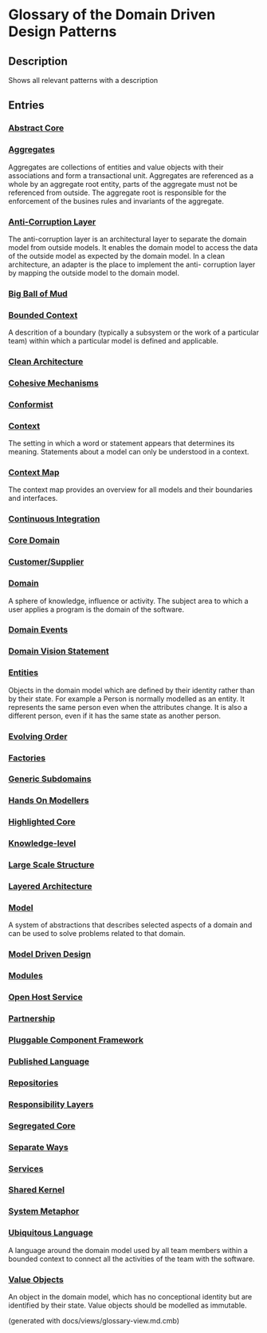 # Glossary of the Domain Driven Design Patterns

## Description
Shows all relevant patterns with a description

## Entries
### [Abstract Core](../ddd/c-abstract-core.md)

### [Aggregates](../ddd/c-aggregates.md)
Aggregates are collections of entities and value objects with their
associations and form a transactional unit. Aggregates are referenced as a
whole by an aggregate root entity, parts of the aggregate must not be
referenced from outside. The aggregate root is responsible for the enforcement
of the busines rules and invariants of the aggregate.
### [Anti-Corruption Layer](../ddd/c-anti-corruption-layer.md)
The anti-corruption layer is an architectural layer to separate the domain
model from outside models. It enables the domain model to access the data of
the outside model as expected by the domain model.
In a clean architecture, an adapter is the place to implement the anti-
corruption layer by mapping the outside model to the domain model.
### [Big Ball of Mud](../ddd/c-big-ball-of-mud.md)

### [Bounded Context](../ddd/c-bounded-context.md)
A descrition of a boundary (typically a subsystem or the work of
a particular team) within which a particular model is defined and applicable.
### [Clean Architecture](../ddd/c-clean-architecture.md)

### [Cohesive Mechanisms](../ddd/c-cohesive-mechanisms.md)

### [Conformist](../ddd/c-conformist.md)

### [Context](../ddd/c-context.md)
The setting in which a word or statement appears that determines its meaning.
Statements about a model can only be understood in a context.
### [Context Map](../ddd/c-context-map.md)
 The context map provides an overview for all models and their boundaries and
interfaces.
### [Continuous Integration](../ddd/c-continuous-integration.md)

### [Core Domain](../ddd/c-core-domain.md)

### [Customer/Supplier](../ddd/c-customer-supplier.md)

### [Domain](../ddd/c-domain.md)
A sphere of knowledge, influence or activity.
The subject area to which a user applies a program is the domain of the software.
### [Domain Events](../ddd/c-domain-events.md)

### [Domain Vision Statement](../ddd/c-domain-vision-statement.md)

### [Entities](../ddd/c-entities.md)
Objects in the domain model which are defined by their identity rather than
by their state. For example a Person is normally modelled as an entity. It
represents the same person even when the attributes change. It is also a
different person, even if it has the same state as another person.
### [Evolving Order](../ddd/c-evolving-order.md)

### [Factories](../ddd/c-factories.md)

### [Generic Subdomains](../ddd/c-generic-subdomains.md)

### [Hands On Modellers](../ddd/c-hands-on-modellers.md)

### [Highlighted Core](../ddd/c-highlighted-core.md)

### [Knowledge-level](../ddd/c-knowledge-level.md)

### [Large Scale Structure](../ddd/c-large-scale-structure.md)

### [Layered Architecture](../ddd/c-layered-archtecture.md)

### [Model](../ddd/c-model.md)
A system of abstractions that describes selected aspects of a domain
and can be used to solve problems related to that domain.
### [Model Driven Design](../ddd/c-model-driven-design.md)

### [Modules](../ddd/c-modules.md)

### [Open Host Service](../ddd/c-open-host-service.md)

### [Partnership](../ddd/c-partnership.md)

### [Pluggable Component Framework](../ddd/c-pluggable-component-framework.md)

### [Published Language](../ddd/c-published-language.md)

### [Repositories](../ddd/c-repositories.md)

### [Responsibility Layers](../ddd/c-responsibility-layers.md)

### [Segregated Core](../ddd/c-segregated-core.md)

### [Separate Ways](../ddd/c-separate-ways.md)

### [Services](../ddd/c-services.md)

### [Shared Kernel](../ddd/c-shared-kernel.md)

### [System Metaphor](../ddd/c-system-metaphor.md)

### [Ubiquitous Language](../ddd/c-ubiquitous-language.md)
A language around the domain model used by all team members within a
bounded context to connect all the activities of the team with the software.
### [Value Objects](../ddd/c-value-objects.md)
An object in the domain model, which has no conceptional identity but are
identified by their state. Value objects should be modelled as immutable.


(generated with docs/views/glossary-view.md.cmb)
